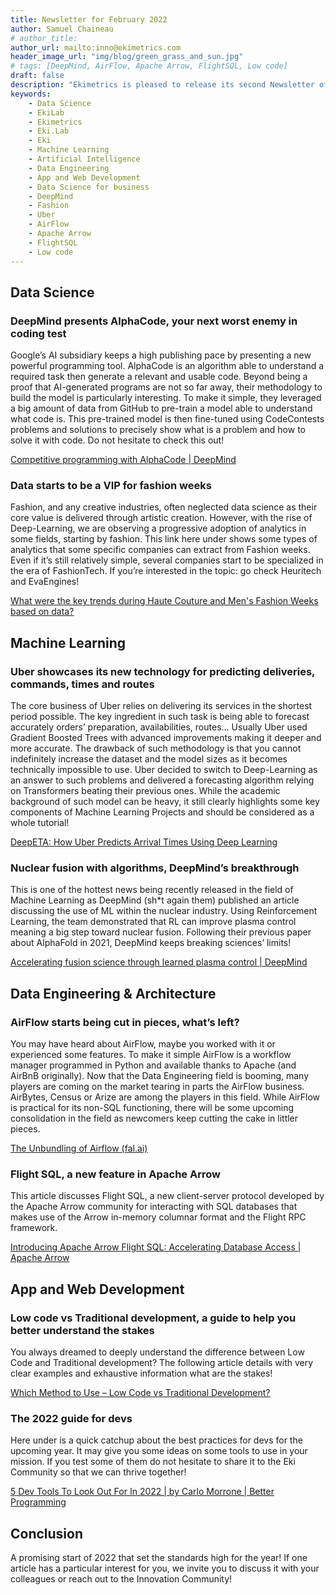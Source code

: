 ```yaml
---
title: Newsletter for February 2022
author: Samuel Chaineau
# author_title:
author_url: mailto:inno@ekimetrics.com
header_image_url: "img/blog/green_grass_and_sun.jpg"
# tags: [DeepMind, AirFlow, Apache Arrow, FlightSQL, Low code]
draft: false
description: "Ekimetrics is pleased to release its second Newsletter of 2022! This cheat sheet will brief you quickly about the latest news in the fields of Data Science, Machine Learning, Data Engineering and Application Development. Warning this one is particularly ruled by DeepMind so be prepared!"
keywords:
    - Data Science
    - EkiLab
    - Ekimetrics
    - Eki.Lab
    - Eki
    - Machine Learning
    - Artificial Intelligence
    - Data Engineering
    - App and Web Development
    - Data Science for business
    - DeepMind
    - Fashion
    - Uber
    - AirFlow
    - Apache Arrow
    - FlightSQL
    - Low code
---
```


<!--truncate-->



## Data Science 

### DeepMind presents AlphaCode, your next worst enemy in coding test 
Google’s AI subsidiary keeps a high publishing pace by presenting a new powerful programming tool. AlphaCode is an algorithm able to understand a required task then generate a relevant and usable code. Beyond being a proof that AI-generated programs are not so far away, their methodology to build the model is particularly interesting. To make it simple, they leveraged a big amount of data from GitHub to pre-train a model able to understand what code is. This pre-trained model is then fine-tuned using CodeContests problems and solutions to precisely show what is a problem and how to solve it with code. Do not hesitate to check this out!

[Competitive programming with AlphaCode | DeepMind](https://deepmind.com/blog/article/Competitive-programming-with-AlphaCode)

### Data starts to be a VIP for fashion weeks

Fashion, and any creative industries, often neglected data science as their core value is delivered through artistic creation. However, with the rise of Deep-Learning, we are observing a progressive adoption of analytics in some fields, starting by fashion. This link here under shows some types of analytics that some specific companies can extract from Fashion weeks. Even if it’s still relatively simple, several companies start to be specialized in the era of FashionTech. If you’re interested in the topic: go check Heuritech and EvaEngines!

[What were the key trends during Haute Couture and Men's Fashion Weeks based on data?](https://ww.fashionnetwork.com/news/What-were-the-key-trends-during-haute-couture-and-men-s-fashion-weeks-based-on-data-,1378968.html)

## Machine Learning

### Uber showcases its new technology for predicting deliveries, commands, times and routes

The core business of Uber relies on delivering its services in the shortest period possible. The key ingredient in such task is being able to forecast accurately orders’ preparation, availabilities, routes… Usually Uber used Gradient Boosted Trees with advanced improvements making it deeper and more accurate. The drawback of such methodology is that you cannot indefinitely increase the dataset and the model sizes as it becomes technically impossible to use. Uber decided to switch to Deep-Learning as an answer to such problems and delivered a forecasting algorithm relying on Transformers beating their previous ones. While the academic background of such model can be heavy, it still clearly highlights some key components of Machine Learning Projects and should be considered as a whole tutorial!

[DeepETA: How Uber Predicts Arrival Times Using Deep Learning](https://eng.uber.com/deepeta-how-uber-predicts-arrival-times/)

### Nuclear fusion with algorithms, DeepMind’s breakthrough

This is one of the hottest news being recently released in the field of Machine Learning as DeepMind (sh*t again them) published an article discussing the use of ML within the nuclear industry. Using Reinforcement Learning, the team demonstrated that RL can improve plasma control meaning a big step toward nuclear fusion. Following their previous paper about AlphaFold in 2021, DeepMind keeps breaking sciences’ limits!

[Accelerating fusion science through learned plasma control | DeepMind](https://deepmind.com/blog/article/Accelerating-fusion-science-through-learned-plasma-control)

## Data Engineering & Architecture

### AirFlow starts being cut in pieces, what’s left?  

You may have heard about AirFlow, maybe you worked with it or experienced some features. To make it simple AirFlow is a workflow manager programmed in Python and available thanks to Apache (and AirBnB originally). Now that the Data Engineering field is booming, many players are coming on the market tearing in parts the AirFlow business. AirBytes, Census or Arize are among the players in this field. While AirFlow is practical for its non-SQL functioning, there will be some upcoming consolidation in the field as newcomers keep cutting the cake in littler pieces.

[The Unbundling of Airflow (fal.ai)](https://blog.fal.ai/the-unbundling-of-airflow-2/)

### Flight SQL, a new feature in Apache Arrow

This article discusses Flight SQL, a new client-server protocol developed by the Apache Arrow community for interacting with SQL databases that makes use of the Arrow in-memory columnar format and the Flight RPC framework.

[Introducing Apache Arrow Flight SQL: Accelerating Database Access | Apache Arrow](https://arrow.apache.org/blog/2022/02/16/introducing-arrow-flight-sql/)

## App and Web Development

### Low code vs Traditional development, a guide to help you better understand the stakes  

You always dreamed to deeply understand the difference between Low Code and Traditional development? The following article details with very clear examples and exhaustive information what are the stakes!

[Which Method to Use – Low Code vs Traditional Development?](https://www.monocubed.com/blog/low-code-vs-traditional-development/#:~:text=Low%20code%20development%20is%20developing,software%20applications%20using%20manual%20coding.&text=Rapid%20application%20development%20tools%20such,low%2Dcode%20web%20app%20development.)

### The 2022 guide for devs

Here under is a quick catchup about the best practices for devs for the upcoming year. It may give you some ideas on some tools to use in your mission. If you test some of them do not hesitate to share it to the Eki Community so that we can thrive together! 

[5 Dev Tools To Look Out For In 2022 | by Carlo Morrone | Better Programming](https://betterprogramming.pub/5-dev-tools-to-look-out-for-in-2022-713f94c0f3cf)

## Conclusion

A promising start of 2022 that set the standards high for the year! If one article has a particular interest for you, we invite you to discuss it with your colleagues or reach out to the Innovation Community!

